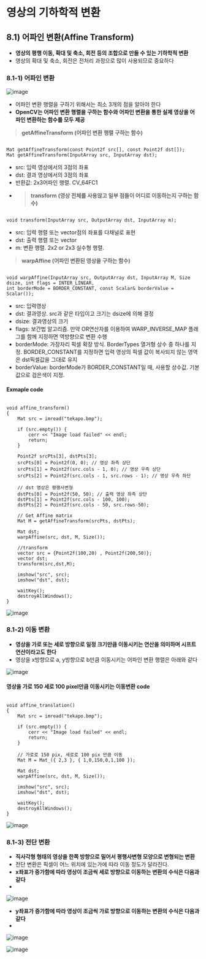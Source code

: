 영상의 기하학적 변환
========================
## 8.1) 어파인 변환(Affine Transform)
* **영상의 평행 이동, 확대 및 축소, 회전 등의 조합으로 만들 수 있는 기하학적 변환**
* 영상의 확대 및 축소, 회전은 전처리 과정으로 많이 사용되므로 중요하다
### 8.1-1) 어파인 변환
![image](https://user-images.githubusercontent.com/50229148/108205798-e0fac380-7168-11eb-9a77-eacb3eafe8ba.png)
* 어파인 변환 행렬을 구하기 위해서는 최소 3개의 점을 알아야 한다
* **OpenCV는 어파인 변환 행렬을 구하는 함수와 어파인 변환을 통한 실제 영상을 어파인 변환하는 함수를 모두 제공**
> **getAffineTransform (어파인 변환 행렬 구하는 함수)**
<pre><code>
Mat getAffineTransform(const Point2f src[], const Point2f dst[]);
Mat getAffineTransform(InputArray src, InputArray dst);
</code></pre>
* src: 입력 영상에서의 3점의 좌표
* dst: 결과 영상에서의 3점의 좌표
* 반환값: 2x3어파인 행렬. CV_64FC1
* > **transform (영상 전체를 사용않고 일부 점들이 어디로 이동하는지 구하는 함수)**
<pre><code>
void transform(InputArray src, OutputArray dst, InputArray m);</code></pre>
* src: 입력 행렬 또는 vector<point2f>점의 좌표를 다채널로 표현
* dst: 출력 행렬 또는 vector<Point2f>
* m: 변환 행렬. 2x2 or 2x3 실수형 행렬.
> **warpAffine (어파인 변환된 영상을 구하는 함수)**
<pre><code>
void warpAffine(InputArray src, OutputArray dst, InputArray M, Size dsize, int flags = INTER_LINEAR, 
int borderMode = BORDER_CONSTANT, const Scalar& borderValue = Scalar());</code></pre>
* src: 입력영상
* dst: 결과영상. src과 같은 타입이고 크기는 dsize에 의해 결정
* dsize: 결과영상의 크기
* flags: 보간법 알고리즘. 만약 OR연산자를 이용하여 WARP_INVERSE_MAP 플래그를 함께 지정하면 역방향으로 변환 수행
* borderMode: 가장자리 픽셀 확장 방식. BorderTypes 열거형 상수 중 하나를 지정. BORDER_CONSTANT를 지정하면 입력 영상의 픽셀 값이 복사되지 않는 영역은 dst픽셀값을 그대로 유지
* borderValue: borderMode가 BORDER_CONSTANT일 때, 사용할 상수값. 기본값으로 검은색이 지정.
#### Exmaple code
<pre><code>
void affine_transform()
{
	Mat src = imread("tekapo.bmp");

	if (src.empty()) {
		cerr << "Image load failed" << endl;
		return;
	}

	Point2f srcPts[3], dstPts[3];
	srcPts[0] = Point2f(0, 0); // 영상 좌측 상단
	srcPts[1] = Point2f(src.cols - 1, 0); // 영상 우측 상단
	srcPts[2] = Point2f(src.cols - 1, src.rows - 1); // 영상 우측 하단

	// dst 영상은 평행사변형
	dstPts[0] = Point2f(50, 50); // 출력 영상 좌측 상단
	dstPts[1] = Point2f(src.cols - 100, 100);
	dstPts[2] = Point2f(src.cols - 50, src.rows-50);

	// Get Affine matrix
	Mat M = getAffineTransform(srcPts, dstPts);

	Mat dst;
	warpAffine(src, dst, M, Size());
	
	//transform
	vector<Point2f> src = {Point2f(100,20) , Point2f(200,50)};
	vector<Point2f> dst;
	transform(src,dst,M);

	imshow("src", src);
	imshow("dst", dst);

	waitKey();
	destroyAllWindows();
}</code></pre>
![image](https://user-images.githubusercontent.com/50229148/108209648-e4447e00-716d-11eb-8bee-9f364457e7fe.png)
### 8.1-2) 이동 변환
* **영상을 가로 또는 세로 방향으로 일정 크기만큼 이동시키는 연산을 의미하며 시프트 연산이라고도 한다**
* 영상을 x방향으로 a, y방향으로 b만큼 이동시키는 어파인 변환 행렬은 아래와 같다

![image](https://user-images.githubusercontent.com/50229148/108223894-a94a4680-717d-11eb-8c70-a7467007d843.png)

#### 영상을 가로 150 세로 100 pixel만큼 이동시키는 이동변환 code
<pre><code>
void affine_translation()
{
	Mat src = imread("tekapo.bmp");

	if (src.empty()) {
		cerr << "Image load failed" << endl;
		return;
	}

	// 가로로 150 pix, 세로로 100 pix 만큼 이동 
	Mat M = Mat_<double>({ 2,3 }, { 1,0,150,0,1,100 });

	Mat dst;
	warpAffine(src, dst, M, Size());

	imshow("src", src);
	imshow("dst", dst);

	waitKey();
	destroyAllWindows();
}</code></pre>
![image](https://user-images.githubusercontent.com/50229148/108224868-b451a680-717e-11eb-8d8a-70d6a38b276f.png)
### 8.1-3) 전단 변환
* **직사각형 형태의 영상을 한쪽 방향으로 밀어서 평행사변형 모양으로 변형되는 변환**
* 전단 변환은 픽셀이 어느 위치에 있는가에 따라 이동 정도가 달라진다.
* **x좌표가 증가함에 따라 영상이 조금씩 세로 방향으로 이동하는 변환의 수식은 다음과 같다**
* 
![image](https://user-images.githubusercontent.com/50229148/108226687-7786af00-7180-11eb-99f9-bd7bb529fcc0.png)
* **y좌표가 증가함에 따라 영상이 조금씩 가로 방향으로 이동하는 변환의 수식은 다음과 같다**
* 
![image](https://user-images.githubusercontent.com/50229148/108226848-9b49f500-7180-11eb-9c1d-759a142ed31b.png)

![image](https://user-images.githubusercontent.com/50229148/108227024-cc2a2a00-7180-11eb-8df9-34e3d77ad824.png)
